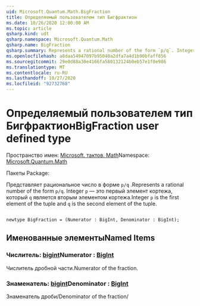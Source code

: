 ```yaml
---
uid: Microsoft.Quantum.Math.BigFraction
title: Определяемый пользователем тип Бигфрактион
ms.date: 10/26/2020 12:00:00 AM
ms.topic: article
qsharp.kind: udt
qsharp.namespace: Microsoft.Quantum.Math
qsharp.name: BigFraction
qsharp.summary: Represents a rational number of the form `p/q`. Integer `p` is the first element of the tuple and `q` is the second element of the tuple.
ms.openlocfilehash: a8daa54947097b95040a2dfa7a4d1b90bfaff856
ms.sourcegitcommit: 29e0d88a30e4166fa580132124b0eb57e1f0e986
ms.translationtype: MT
ms.contentlocale: ru-RU
ms.lasthandoff: 10/27/2020
ms.locfileid: "92732768"
---
```

# <a name="bigfraction-user-defined-type"></a><span data-ttu-id="613f2-102">Определяемый пользователем тип Бигфрактион</span><span class="sxs-lookup"><span data-stu-id="613f2-102">BigFraction user defined type</span></span>

<span data-ttu-id="613f2-103">Пространство имен: [Microsoft. тактов. Math](xref:Microsoft.Quantum.Math)</span><span class="sxs-lookup"><span data-stu-id="613f2-103">Namespace: [Microsoft.Quantum.Math](xref:Microsoft.Quantum.Math)</span></span>

<span data-ttu-id="613f2-104">Пакеты [](https://nuget.org/packages/)</span><span class="sxs-lookup"><span data-stu-id="613f2-104">Package: [](https://nuget.org/packages/)</span></span>


<span data-ttu-id="613f2-105">Представляет рациональное число в форме `p/q` .</span><span class="sxs-lookup"><span data-stu-id="613f2-105">Represents a rational number of the form `p/q`.</span></span> <span data-ttu-id="613f2-106">Integer `p` — это первый элемент кортежа, который `q` является вторым элементом кортежа.</span><span class="sxs-lookup"><span data-stu-id="613f2-106">Integer `p` is the first element of the tuple and `q` is the second element of the tuple.</span></span>

```qsharp

newtype BigFraction = (Numerator : BigInt, Denominator : BigInt);
```



## <a name="named-items"></a><span data-ttu-id="613f2-107">Именованные элементы</span><span class="sxs-lookup"><span data-stu-id="613f2-107">Named Items</span></span>

### <a name="numerator--bigint"></a><span data-ttu-id="613f2-108">Числитель: [bigint](xref:microsoft.quantum.lang-ref.bigint)</span><span class="sxs-lookup"><span data-stu-id="613f2-108">Numerator : [BigInt](xref:microsoft.quantum.lang-ref.bigint)</span></span>

<span data-ttu-id="613f2-109">Числитель дробной части.</span><span class="sxs-lookup"><span data-stu-id="613f2-109">Numerator of the fraction.</span></span>
### <a name="denominator--bigint"></a><span data-ttu-id="613f2-110">Знаменатель: [bigint](xref:microsoft.quantum.lang-ref.bigint)</span><span class="sxs-lookup"><span data-stu-id="613f2-110">Denominator : [BigInt](xref:microsoft.quantum.lang-ref.bigint)</span></span>

<span data-ttu-id="613f2-111">Знаменатель дроби/</span><span class="sxs-lookup"><span data-stu-id="613f2-111">Denominator of the fraction/</span></span>